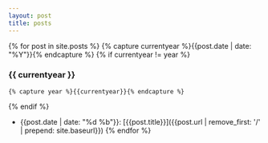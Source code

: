 ```yaml
---
layout: post
title: posts
---
```


{% for post in site.posts %}
  {% capture currentyear %}{{post.date | date: "%Y"}}{% endcapture %}
  {% if currentyear != year %}
### {{ currentyear  }}
    {% capture year %}{{currentyear}}{% endcapture %}
  {% endif %}
* {{post.date | date: "%d %b"}}: [{{post.title}}]({{post.url | remove_first: '/' | prepend: site.baseurl}})
{% endfor %}
